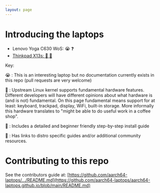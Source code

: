 ```yaml
---
layout: page
---
```


# Introducing the laptops

* Lenovo Yoga C630 WoS: 😭 ❓
* [Thinkpad X13s: 🐧 🔗](laptops/thinkpad_x13s/thinkpad_x13s.md)


Key:

😭 : This is an interesting laptop but no documentation currently exists in this repo (pull requests are very welcome)

🐧 : Upstream Linux kernel supports fundamental hardware features. Different
     developers will have different opinions about what hardware is (and is
     not) fundamental. On this page fundamental means support for at least:
     keyboard, trackpad, display, WiFi, built-in storage. More informally
     this hardware translates to "might be able to do useful work in a coffee
     shop".

📗 : Includes a detailed and beginner friendly step-by-step install guide

🔗 : Has links to distro specific guides and/or additional community resources.

# Contributing to this repo

See the contributors guide at:
[https://github.com/aarch64-laptops/.../README.md](https://github.com/aarch64-laptops/aarch64-laptops.github.io/blob/main/README.md)
